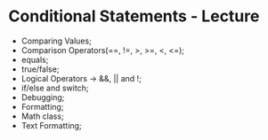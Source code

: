 # Conditional Statements - Lecture

* Comparing Values;
* Comparison Operators(==, !=, >, >=, <, <=);
* equals;
* true/false;
* Logical Operators -> &&, || and !;
* if/else and switch;
* Debugging;
* Formatting;
* Math class;
* Text Formatting;
